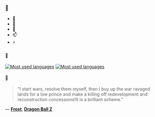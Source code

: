 ### 👋

- 🔭
- 🌱
- 💬
- 📫
- ⚡

#### 🧏

[![Most used languages](https://github-readme-stats-aynah.vercel.app/api/top-langs/?username=aynh&theme=solarized-dark&langs_count=6&layout=compact&hide_title=true)](https://github.com/anuraghazra/github-readme-stats#gh-dark-mode-only)
[![Most used languages](https://github-readme-stats-aynah.vercel.app/api/top-langs/?username=aynh&theme=solarized-light&langs_count=6&layout=compact&hide_title=true)](https://github.com/anuraghazra/github-readme-stats#gh-light-mode-only)

#### 💬

> "I start wars, resolve them myself, then I buy up the war ravaged lands for a low prince and make a killing off redevelopment and reconstruction concessions!It is a brilliant scheme."

&mdash; [**Frost**](https://myanimelist.net/character.php?q=Frost&cat=character), [**Dragon Ball Z**](https://myanimelist.net/search/all?q=Dragon%20Ball%20Z&cat=all)
